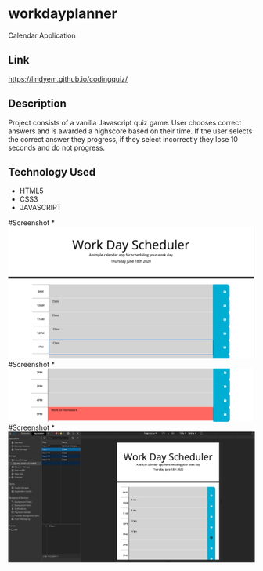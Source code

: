 # workdayplanner
Calendar Application 


## Link

https://lindyem.github.io/codingquiz/

## Description

Project consists of a vanilla Javascript quiz game. User chooses correct answers and is awarded a highscore based on their time. If the user selects the correct answer they progress, if they select incorrectly they lose 10 seconds and do not progress.

## Technology Used

- HTML5
- CSS3
- JAVASCRIPT

#Screenshot \*![alt text](./img/1.png "screenshot")
#Screenshot \*![alt text](./img/2.png "screenshot")
#Screenshot \*![alt text](./img/3.png "screenshot")
